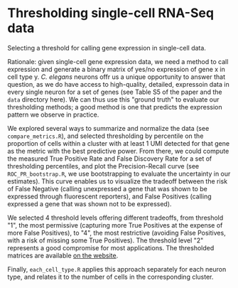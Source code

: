 # Thresholding single-cell RNA-Seq data
Selecting a threshold for calling gene expression in single-cell data.

Rationale: given single-cell gene expression data, we need a method to call expression and generate a binary matrix of yes/no expression of gene x in cell type y. *C. elegans* neurons offr us a unique opportunity to answer that question, as we do have access to high-quality, detailed, expressoin data in every single neuron for a set of genes (see Table S5 of the paper and the `data` directory here). We can thus use this "ground truth" to evaluate our thresholding methods; a good method is one that predicts the expression pattern we observe in practice.

We explored several ways to summarize and normalize the data (see `compare_metrics.R`), and selected thresholding by percentile on the proportion of cells within a cluster with at least 1 UMI detected for that gene as the metric with the best predictive power. From there, we could compute the measured True Positive Rate and False Discovery Rate for a set of thresholding percentiles, and plot the Precision-Recall curve (see `ROC_PR_bootstrap.R`, we use bootstrapping to evaluate the uncertainty in our estimates). This curve enables us to visualize the tradeoff between the risk of False Negative (calling unexpressed a gene that was shown to be expressed through fluorescent reporters), and False Positives (calling expressed a gene that was shown not to be expressed).

We selected 4 threshold levels offering different tradeoffs, from threshold "1", the most permissive (capturing more True Positives at the expense of more False Positives), to "4", the most restrictive (avoiding False Positives, with a risk of missing some True Positives). The threshold level "2" represents a good compromise for most applications. The thresholded matrices are available [on the website](http://www.cengen.org/downloads/).

Finally, `each_cell_type.R` applies this approach separately for each neuron type, and relates it to the number of cells in the corresponding cluster.
